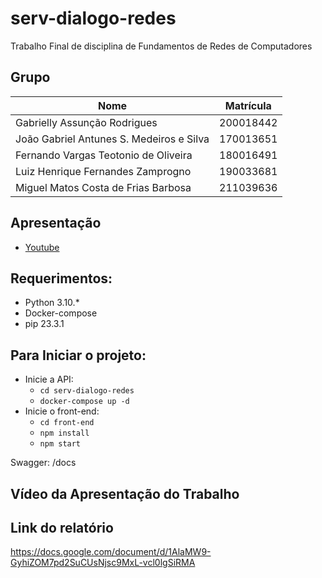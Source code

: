 # serv-dialogo-redes
Trabalho Final de disciplina de Fundamentos de Redes de Computadores

## Grupo

| Nome                                      | Matrícula          |
|-------------------------------------------|--------------------|
| Gabrielly Assunção Rodrigues              | 200018442          |
| João Gabriel Antunes S. Medeiros e Silva  | 170013651          |
| Fernando Vargas Teotonio de Oliveira      | 180016491          |
| Luiz Henrique Fernandes Zamprogno         | 190033681          |
| Miguel Matos Costa de Frias Barbosa       | 211039636          |

## Apresentação

- [Youtube](https://youtu.be/YlIItYePVXM?si=rshXOu8sx87b5mDY)

## Requerimentos:
- Python 3.10.*
- Docker-compose
- pip 23.3.1

## Para Iniciar o projeto:
- Inicie a API: 
    - ``cd serv-dialogo-redes``
    - ``docker-compose up -d``
- Inicie o front-end:
    - ``cd front-end``
    - ``npm install``
    - ``npm start``


Swagger: /docs

## Vídeo da Apresentação do Trabalho

## Link do relatório
<https://docs.google.com/document/d/1AlaMW9-GyhiZOM7pd2SuCUsNjsc9MxL-vcl0lgSiRMA>

